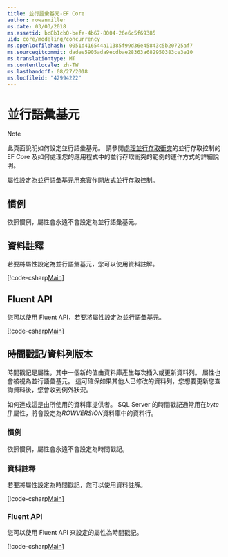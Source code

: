 ```yaml
---
title: 並行語彙基元-EF Core
author: rowanmiller
ms.date: 03/03/2018
ms.assetid: bc8b1cb0-befe-4b67-8004-26e6c5f69385
uid: core/modeling/concurrency
ms.openlocfilehash: 0051d416544a11385f99d36e45843c5b20725af7
ms.sourcegitcommit: dadee5905ada9ecdbae28363a682950383ce3e10
ms.translationtype: MT
ms.contentlocale: zh-TW
ms.lasthandoff: 08/27/2018
ms.locfileid: "42994222"
---
```

# <a name="concurrency-tokens"></a>並行語彙基元

> [!NOTE]
> 此頁面說明如何設定並行語彙基元。 請參閱[處理並行存取衝突](../saving/concurrency.md)的並行存取控制的 EF Core 及如何處理您的應用程式中的並行存取衝突的範例的運作方式的詳細說明。

屬性設定為並行語彙基元用來實作開放式並行存取控制。

## <a name="conventions"></a>慣例

依照慣例，屬性會永遠不會設定為並行語彙基元。

## <a name="data-annotations"></a>資料註釋

若要將屬性設定為並行語彙基元，您可以使用資料註解。

[!code-csharp[Main](../../../samples/core/Modeling/DataAnnotations/Samples/Concurrency.cs#ConfigureConcurrencyAnnotations)]

## <a name="fluent-api"></a>Fluent API

您可以使用 Fluent API，若要將屬性設定為並行語彙基元。

[!code-csharp[Main](../../../samples/core/Modeling/FluentAPI/Samples/Concurrency.cs#ConfigureConcurrencyFluent)]

## <a name="timestamprow-version"></a>時間戳記/資料列版本

時間戳記是屬性，其中一個新的值由資料庫產生每次插入或更新資料列。 屬性也會被視為並行語彙基元。 這可確保如果其他人已修改的資料列，您想要更新您查詢資料後，您會收到例外狀況。

如何達成這是由所使用的資料庫提供者。 SQL Server 的時間戳記通常用在*byte []* 屬性，將會設定為*ROWVERSION*資料庫中的資料行。

### <a name="conventions"></a>慣例

依照慣例，屬性會永遠不會設定為時間戳記。

### <a name="data-annotations"></a>資料註釋

若要將屬性設定為時間戳記，您可以使用資料註解。

[!code-csharp[Main](../../../samples/core/Modeling/DataAnnotations/Samples/Timestamp.cs#ConfigureTimestampAnnotations)]

### <a name="fluent-api"></a>Fluent API

您可以使用 Fluent API 來設定的屬性為時間戳記。

[!code-csharp[Main](../../../samples/core/Modeling/FluentAPI/Samples/Timestamp.cs#ConfigureTimestampFluent)]
